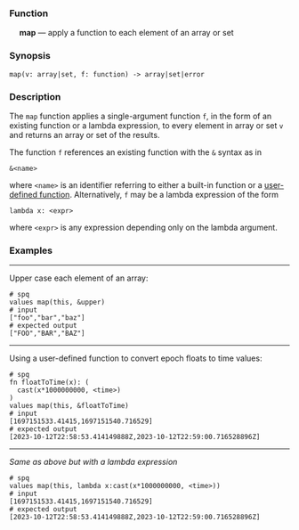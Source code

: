 ### Function

&emsp; **map** &mdash; apply a function to each element of an array or set

### Synopsis

```
map(v: array|set, f: function) -> array|set|error
```

### Description

The `map` function applies a single-argument function `f`,
in the form of an existing function or a lambda expression,
to every element in array or set `v` and
returns an array or set of the results.

The function `f` references an existing function
with the `&` syntax as in
```
&<name>
```
where `<name>` is an identifier referring to either a built-in function
or a [user-defined function](../../statements.md#func-statements).
Alternatively, `f` may be a lambda expression of the form
```
lambda x: <expr>
```
where `<expr>` is any expression depending only on the lambda argument.

### Examples

---

Upper case each element of an array:
```mdtest-spq
# spq
values map(this, &upper)
# input
["foo","bar","baz"]
# expected output
["FOO","BAR","BAZ"]
```

---

Using a user-defined function to convert epoch floats to time values:
```mdtest-spq {data-layout="stacked"}
# spq
fn floatToTime(x): (
  cast(x*1000000000, <time>)
)
values map(this, &floatToTime)
# input
[1697151533.41415,1697151540.716529]
# expected output
[2023-10-12T22:58:53.414149888Z,2023-10-12T22:59:00.716528896Z]
```

---
_Same as above but with a lambda expression_

```mdtest-spq {data-layout="stacked"}
# spq
values map(this, lambda x:cast(x*1000000000, <time>))
# input
[1697151533.41415,1697151540.716529]
# expected output
[2023-10-12T22:58:53.414149888Z,2023-10-12T22:59:00.716528896Z]
```
